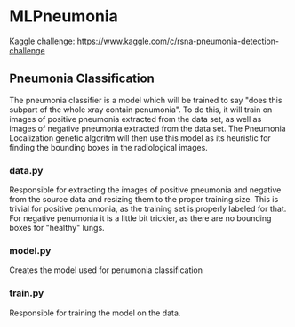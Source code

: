 # MLPneumonia
Kaggle challenge: https://www.kaggle.com/c/rsna-pneumonia-detection-challenge

## Pneumonia Classification

The pneumonia classifier is a model which will be trained to say "does this subpart of the whole xray contain penumonia". To do this, it will train on images of positive pneumonia extracted from the data set, as well as images of negative pneumonia extracted from the data set.  The Pneumonia Localization genetic algoritm will then use this model as its heuristic for finding the bounding boxes in the radiological images.

### data.py

Responsible for extracting the images of positive pneumonia and negative from the source data and resizing them to the proper training size.  This is trivial for positive penumonia, as the training set is properly labeled for that.  For negative penumonia it is a little bit trickier, as there are no bounding boxes for "healthy" lungs.

### model.py

Creates the model used for penumonia classification

### train.py

Responsible for training the model on the data.
